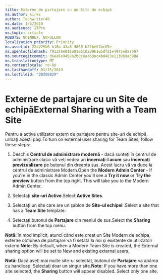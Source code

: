 ```yaml
---
title: Externe de partajare cu un Site de echipă
ms.author: kirks
author: Techwriter40
ms.date: 1/3/2019
ms.audience: ITPro
ms.topic: article
ROBOTS: NOINDEX, NOFOLLOW
localization_priority: Priority
ms.assetid: 22a229b6-b18a-43a8-9868-b32be87bc09e
ms.openlocfilehash: f91258e018e81e51029961e5df21e4975e857907
ms.sourcegitcommit: d6ea5e9458a2b8ceaab3ac4bd483e1130b9a398a
ms.translationtype: MT
ms.contentlocale: ro-RO
ms.lasthandoff: 01/15/2019
ms.locfileid: "28306829"
---
```

# <a name="external-sharing-with-a-team-site"></a><span data-ttu-id="f122a-102">Externe de partajare cu un Site de echipă</span><span class="sxs-lookup"><span data-stu-id="f122a-102">External Sharing with a Team Site</span></span>

<span data-ttu-id="f122a-103">Pentru a activa utilizator extern de partajare pentru site-uri de echipă, urmaţi aceşti paşi:</span><span class="sxs-lookup"><span data-stu-id="f122a-103">To turn on external user sharing for Team Sites, follow these steps:</span></span> 
  
1. <span data-ttu-id="f122a-p101">Deschis **Centrul de administrare modernă** - dacă sunteţi în centrul de administrare clasic vă veţi vedea un **încercaţi-l acum** sau **încercaţi previzualizare** pe butonul din dreapta sus. Acest lucru vă va duce la centrul de administrare Modern.</span><span class="sxs-lookup"><span data-stu-id="f122a-p101">Open the **Modern Admin Center** - If you're in the classic Admin Center you'll see a **Try it now** or **Try the preview** button from the top right. This will take you to the Modern Admin Center.</span></span> 
  
2. <span data-ttu-id="f122a-106">Selectați **site-uri Active**.</span><span class="sxs-lookup"><span data-stu-id="f122a-106">Select **Active Sites**.</span></span> 
  
3. <span data-ttu-id="f122a-107">Selectați un site care are un şablon de **Site-ul echipei** .</span><span class="sxs-lookup"><span data-stu-id="f122a-107">Select a site that has a **Team Site** template.</span></span> 
  
4. <span data-ttu-id="f122a-108">Selectaţi butonul de **Partajare** din meniul de sus.</span><span class="sxs-lookup"><span data-stu-id="f122a-108">Select the **Sharing** button from the top menu.</span></span> 
  
 <span data-ttu-id="f122a-109">**Notă**: în mod implicit, atunci când este creat un Site Modern de echipa, externe optiunea de partajare va fi setată la noi şi existente de utilizatori externi.</span><span class="sxs-lookup"><span data-stu-id="f122a-109">**Note**: By default, when a Modern Team Site is created, the External sharing option will be set to New and existing external users.</span></span> 
  
 <span data-ttu-id="f122a-p102">**Notă:** Dacă aveţi mai multe site-ul selectat, butonul de **Partajare** va apărea cu handicap. Selectaţi doar un singur site.</span><span class="sxs-lookup"><span data-stu-id="f122a-p102">**Note:** If you have more than one site selected, the **Sharing** button will appear disabled. Select only one site.</span></span> 
  

